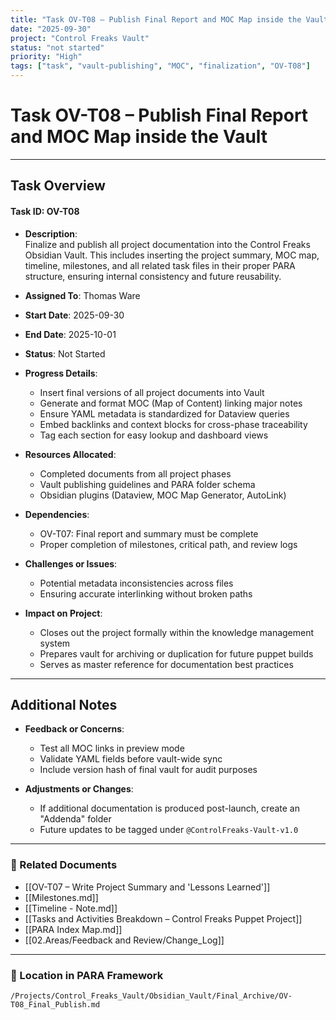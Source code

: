 ```yaml
---
title: "Task OV-T08 – Publish Final Report and MOC Map inside the Vault"
date: "2025-09-30"
project: "Control Freaks Vault"
status: "not started"
priority: "High"
tags: ["task", "vault-publishing", "MOC", "finalization", "OV-T08"]
---
```


# Task OV-T08 – Publish Final Report and MOC Map inside the Vault

---

## Task Overview

#### Task ID: OV-T08

- **Description**:  
  Finalize and publish all project documentation into the Control Freaks Obsidian Vault. This includes inserting the project summary, MOC map, timeline, milestones, and all related task files in their proper PARA structure, ensuring internal consistency and future reusability.

- **Assigned To**: Thomas Ware

- **Start Date**: 2025-09-30  
- **End Date**: 2025-10-01

- **Status**: Not Started

- **Progress Details**:
  - Insert final versions of all project documents into Vault  
  - Generate and format MOC (Map of Content) linking major notes  
  - Ensure YAML metadata is standardized for Dataview queries  
  - Embed backlinks and context blocks for cross-phase traceability  
  - Tag each section for easy lookup and dashboard views

- **Resources Allocated**:
  - Completed documents from all project phases  
  - Vault publishing guidelines and PARA folder schema  
  - Obsidian plugins (Dataview, MOC Map Generator, AutoLink)

- **Dependencies**:
  - OV-T07: Final report and summary must be complete  
  - Proper completion of milestones, critical path, and review logs

- **Challenges or Issues**:
  - Potential metadata inconsistencies across files  
  - Ensuring accurate interlinking without broken paths

- **Impact on Project**:
  - Closes out the project formally within the knowledge management system  
  - Prepares vault for archiving or duplication for future puppet builds  
  - Serves as master reference for documentation best practices

---

## Additional Notes

- **Feedback or Concerns**:
  - Test all MOC links in preview mode  
  - Validate YAML fields before vault-wide sync  
  - Include version hash of final vault for audit purposes

- **Adjustments or Changes**:
  - If additional documentation is produced post-launch, create an "Addenda" folder  
  - Future updates to be tagged under `@ControlFreaks-Vault-v1.0`

---

### 🔗 Related Documents

- [[OV-T07 – Write Project Summary and 'Lessons Learned']]  
- [[Milestones.md]]  
- [[Timeline - Note.md]]  
- [[Tasks and Activities Breakdown – Control Freaks Puppet Project]]  
- [[PARA Index Map.md]]  
- [[02.Areas/Feedback and Review/Change_Log]]

---

### 📁 Location in PARA Framework

`/Projects/Control_Freaks_Vault/Obsidian_Vault/Final_Archive/OV-T08_Final_Publish.md`
